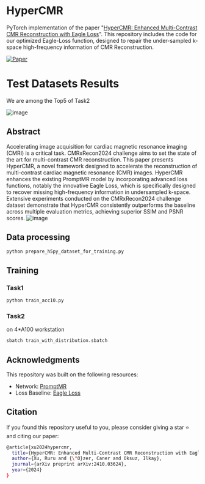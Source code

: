 # HyperCMR
PyTorch implementation of the paper "[HyperCMR: Enhanced Multi-Contrast CMR Reconstruction with Eagle Loss](https://arxiv.org/abs/2410.03624)". This repository includes the code for our optimized Eagle-Loss function, designed to repair the under-sampled k-space high-frequency information of CMR Reconstruction.

[![Paper](https://img.shields.io/badge/Paper-Published-brightgreen.svg)](https://arxiv.org/abs/2410.03624)

# Test Datasets Results
We are among the Top5 of Task2

![image](https://github.com/user-attachments/assets/b9ed68a7-d64b-41f2-8ab0-cd8e3319a34e)


## Abstract
Accelerating image acquisition for cardiac magnetic resonance imaging (CMRI) is a critical task. CMRxRecon2024 challenge aims to set the state of the art for multi-contrast CMR reconstruction. This paper presents HyperCMR, a novel framework designed to accelerate the reconstruction of multi-contrast cardiac magnetic resonance (CMR) images. HyperCMR enhances the existing PromptMR model by incorporating advanced loss functions, notably the innovative Eagle Loss, which is specifically designed to recover missing high-frequency information in undersampled k-space. Extensive experiments conducted on the CMRxRecon2024 challenge dataset demonstrate that HyperCMR consistently outperforms the baseline across multiple evaluation metrics, achieving superior SSIM and PSNR scores.
![image](https://github.com/user-attachments/assets/37538b80-5f3a-410c-851f-b07652198191)

## Data processing
```bash
python prepare_h5py_dataset_for_training.py
```

## Training
### Task1
```bash
python train_acc10.py
```
### Task2
on 4*A100 workstation
```bash
sbatch train_with_distribution.sbatch
```
## Acknowledgments
This repository was built on the following resources:
- Network: [PromptMR](https://github.com/hellopipu/PromptMR)
- Loss Baseline: [Eagle Loss](https://github.com/sypsyp97/Eagle_Loss)

## Citation
If you found this repository useful to you, please consider giving a star ⭐️ and citing our paper:
```bash
@article{xu2024hypercmr,
  title={HyperCMR: Enhanced Multi-Contrast CMR Reconstruction with Eagle Loss},
  author={Xu, Ruru and {\"O}zer, Caner and Oksuz, Ilkay},
  journal={arXiv preprint arXiv:2410.03624},
  year={2024}
}
```
